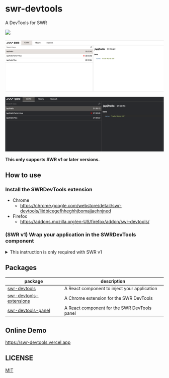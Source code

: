 # swr-devtools

A DevTools for SWR

[![](https://github.com/koba04/swr-devtools/workflows/lint/badge.svg)](https://github.com/koba04/swr-devtools/actions?workflow=lint)

![A screenshot of SWR Devtools (light theme)](./imgs/light.png)

![A screenshot of SWR Devtools (dark theme)](./imgs/dark.png)

**This only supports SWR v1 or later versions.**

## How to use

### Install the SWRDevTools extension

- Chrome
    - https://chrome.google.com/webstore/detail/swr-devtools/liidbicegefhheghhjbomajjaehnjned
- Firefox
    - https://addons.mozilla.org/en-US/firefox/addon/swr-devtools/

### (SWR v1) Wrap your application in the SWRDevTools component

<details>
<summary>This instruction is only required with SWR v1</summary>

**⚠️ If you use SWR v2 or later versions, you don't need to install `swr-devtools` and wrap your application. SWR Devtools does it for you.**

```shell
npm install swr-devtools
# Install peerDependencies
npm install react swr
```

```jsx
import { createRoot } from "react-dom/client";
import { SWRDevTools } from "swr-devtools";

createRoot(document.getElementById("app")).render(
  <SWRDevTools>
    <MainApp />
  </SWRDevTools>,
  document.getElementById("app")
);
```

</details>

## Packages

| package                                                       | description                                  |
| ------------------------------------------------------------- | -------------------------------------------- |
| [swr-devtools](./packages/swr-devtools)                       | A React component to inject your application |
| [swr-devtools-extensions](./packages/swr-devtools-extensions) | A Chrome extension for the SWR DevTools      |
| [swr-devtools-panel](./packages/swr-devtools-panel)           | A React component for the SWR DevTools panel |

## Online Demo

https://swr-devtools.vercel.app

## LICENSE

[MIT](LICENSE.md)
